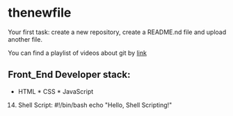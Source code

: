 # thenewfile
Your first task: create a new repository, create a README.nd file and upload another file.

You can find a playlist of videos about git by [link](https://www.youtube.com/watch?v=75QStdC3WgA)

## Front_End Developer stack:

* HTML
﻿﻿* CSS
﻿﻿* JavaScript
14. Shell Script:
#!/bin/bash
echo "Hello, Shell Scripting!"


